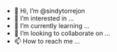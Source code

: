 - 👋 Hi, I’m @sindytorrejon
- 👀 I’m interested in ...
- 🌱 I’m currently learning ...
- 💞️ I’m looking to collaborate on ...
- 📫 How to reach me ...

<!---
sindytorrejon/sindytorrejon is a ✨ special ✨ repository because its `README.md` (this file) appears on your GitHub profile.
You can click the Preview link to take a look at your changes.
--->
